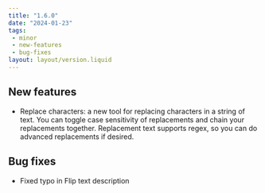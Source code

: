 ```yaml
---
title: "1.6.0"
date: "2024-01-23"
tags: 
 - minor
 - new-features
 - bug-fixes
layout: layout/version.liquid
---
```

## New features
- Replace characters: a new tool for replacing characters in a string of text. You can toggle case sensitivity of replacements and chain your replacements together. Replacement text supports regex, so you can do advanced replacements if desired.

## Bug fixes
- Fixed typo in Flip text description